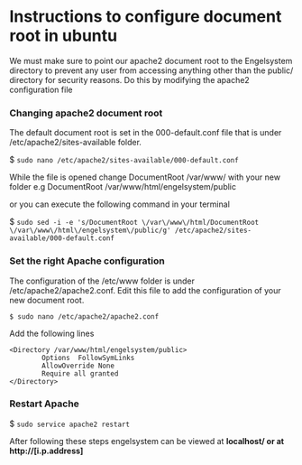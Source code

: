 # Instructions to configure document root in ubuntu

We must make sure to point our apache2 document root to the Engelsystem directory to prevent any user from accessing anything other than the public/ directory for security reasons. Do this by modifying the apache2 configuration file

### Changing apache2 document root

The default document root is set in the 000-default.conf file that is under /etc/apache2/sites-available folder.

$ ```sudo nano /etc/apache2/sites-available/000-default.conf```

While the file is opened change DocumentRoot /var/www/ with your new folder
e.g DocumentRoot /var/www/html/engelsystem/public

or you can execute the following command in your terminal

$ ```sudo sed -i -e 's/DocumentRoot \/var\/www\/html/DocumentRoot \/var\/www\/html\/engelsystem\/public/g' /etc/apache2/sites-available/000-default.conf```

### Set the right Apache configuration

The configuration of the /etc/www folder is under /etc/apache2/apache2.conf. Edit this file to add the configuration of your new document root.

``` $ sudo nano /etc/apache2/apache2.conf ```

Add the following lines
```
<Directory /var/www/html/engelsystem/public>
        Options  FollowSymLinks
        AllowOverride None
        Require all granted
</Directory>
```
### Restart Apache
$ ``` sudo service apache2 restart ```

After following these steps engelsystem can be viewed at **localhost/ or at  http://[i.p.address]**
